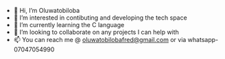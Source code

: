 - 👋 Hi, I’m Oluwatobiloba
- 👀 I’m interested in contibuting and developing the tech space
- 🌱 I’m currently learning the C language
- 💞️ I’m looking to collaborate on any projects I can help with
- 📫 You can reach me @ oluwatobilobafred@gmail.com or via whatsapp-07047054990

<!---
Oluwatobiloba490/Oluwatobiloba490 is a ✨ special ✨ repository because its `README.md` (this file) appears on your GitHub profile.
You can click the Preview link to take a look at your changes.
--->
